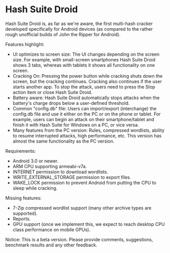 Hash Suite Droid
==============

Hash Suite Droid is, as far as we're aware, the first multi-hash cracker developed specifically for Android devices (as compared to the rather rough unofficial builds of John the Ripper for Android).


Features highlight:

- UI optimizes to screen size: The UI changes depending on the screen size. For example, with small-screen smartphones Hash Suite Droid shows 3 tabs, whereas with tablets it shows all functionality on one screen.
- Cracking On: Pressing the power button while cracking shuts down the screen, but the cracking continues. Cracking also continues if the user starts another app. To stop the attack, users need to press the Stop action item or close Hash Suite Droid.
- Battery aware: Hash Suite Droid automatically stops attacks when the battery's charge drops below a user-defined threshold.
- Common "config.db" file: Users can import/export (interchange) the config.db file and use it either on the PC or on the phone or tablet. For example, users can begin an attack on their smartphone/tablet and finish it with Hash Suite for Windows on a PC, or vice versa.
- Many features from the PC version: Rules, compressed wordlists, ability to resume interrupted attacks, high performance, etc. This version has almost the same functionality as the PC version.


Requirements:

- Android 3.0 or newer.
- ARM CPU supporting armeabi-v7a.
- INTERNET permission to download wordlists.
- WRITE_EXTERNAL_STORAGE permission to export files.
- WAKE_LOCK permission to prevent Android from putting the CPU to sleep while cracking.


Missing features:

- 7-Zip compressed wordlist support (many other archive types are supported).
- Reports.
- GPU support (once we implement this, we expect to reach desktop CPU class performance on mobile GPUs).


Notice: This is a beta version. Please provide comments, suggestions, benchmark results and any other feedback.
